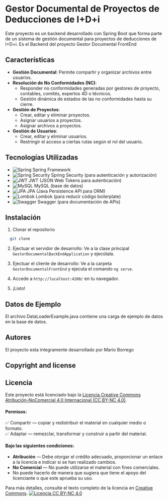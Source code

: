 # Gestor Documental de Proyectos de Deducciones de I+D+i

Este proyecto es un backend desarrollado con Spring Boot que forma parte de un sistema de gestión documental para proyectos de deducciones de I+D+i. Es el Backend del proyecto Gestor Documental FrontEnd
## Características

- **Gestión Documental**: Permite compartir y organizar archivos entre usuarios.
- **Resolución de No Conformidades (NC)**:
    - Responder no conformidades generadas por gestores de proyecto, contables, comités, expertos 4D o técnicos.
    - Gestión dinámica de estados de las no conformidades hasta su cierre.
- **Gestión de Proyectos**:
    - Crear, editar y eliminar proyectos.
    - Asignar usuarios a proyectos.
    - Asignar archivos a proyectos.
- **Gestión de Usuarios**:
    - Crear, editar y eliminar usuarios.
    - Restringir el acceso a ciertas rutas según el rol del usuario.

## Tecnologías Utilizadas
- ![Spring](https://img.shields.io/badge/-Spring-6DB33F?style=flat&logo=spring&logoColor=white) Spring Framework
- ![Spring Security](https://img.shields.io/badge/-Spring%20Security-6DB33F?style=flat&logo=spring&logoColor=white) Spring Security (para autenticación y autorización)
- ![JWT](https://img.shields.io/badge/-JWT-000000?style=flat&logo=json-web-tokens&logoColor=white) JWT (JSON Web Tokens para autenticación)
- ![MySQL](https://img.shields.io/badge/-MySQL-4479A1?style=flat&logo=mysql&logoColor=white) MySQL (base de datos)
- ![JPA](https://img.shields.io/badge/-JPA-59666C?style=flat&logo=java&logoColor=white) JPA (Java Persistence API para ORM)
- ![Lombok](https://img.shields.io/badge/-Lombok-000000?style=flat&logo=lombok&logoColor=white) Lombok (para reducir código boilerplate)
- ![Swagger](https://img.shields.io/badge/-Swagger-85EA2D?style=flat&logo=swagger&logoColor=white) Swagger (para documentación de APIs)

## Instalación
1. Clonar el repositorio
```bash
  git clone
```

2. Ejectuar el servidor de desarrollo: Ve a la clase principal `GestorDocumentalBackEndApplication` y ejecútala.

3. Ejectuar el cliente de desarrollo: Ve a la carpeta `GestorDocumentalFrontEnd` y ejecuta el comando `ng serve`.

4. Accede a `http://localhost:4200/` en tu navegador.

5. ¡Listo!

## Datos de Ejemplo

El archivo DataLoaderExample.java contiene una carga de ejemplo de datos en la base de datos.


## Autores

El proyecto esta integramente desarrollado por Mario Borrego

## Copyright and license

## Licencia

Este proyecto está licenciado bajo la [Licencia Creative Commons Atribución-NoComercial 4.0 Internacional (CC BY-NC 4.0)](https://creativecommons.org/licenses/by-nc/4.0/deed.es).

#### Permisos:
✅ Compartir — copiar y redistribuir el material en cualquier medio o formato.  
✅ Adaptar — remezclar, transformar y construir a partir del material.

#### Bajo las siguientes condiciones:
- **Atribución** — Debe otorgar el crédito adecuado, proporcionar un enlace a la licencia e indicar si se han realizado cambios.
- **No Comercial** — No puede utilizarse el material con fines comerciales.
- No puede hacerlo de manera que sugiera que tiene el apoyo del licenciante o que este aprueba su uso.

Para más detalles, consulte el texto completo de la licencia en [Creative Commons](https://creativecommons.org/licenses/by-nc/4.0/legalcode.es).
[![Licencia CC BY-NC 4.0](https://licensebuttons.net/l/by-nc/4.0/88x31.png)](https://creativecommons.org/licenses/by-nc/4.0/deed.es)
